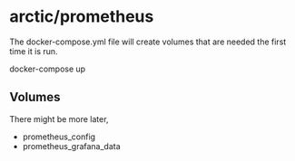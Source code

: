 # arctic/prometheus

The docker-compose.yml file will create volumes that are needed
the first time it is run.

   docker-compose up

## Volumes

There might be more later,

* prometheus_config
* prometheus_grafana_data

